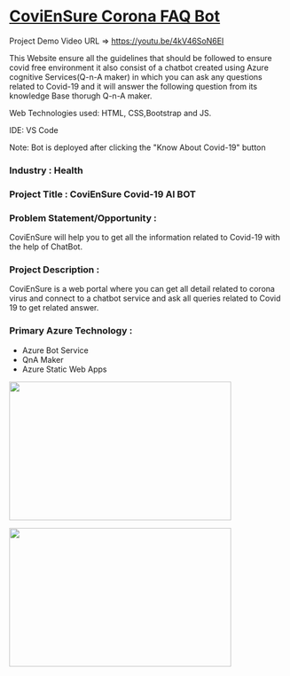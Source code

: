# <a href="https://orange-glacier-08124f610.1.azurestaticapps.net">CoviEnSure Corona FAQ Bot</a>

Project Demo Video URL => <a href="https://youtu.be/4kV46SoN6EI">https://youtu.be/4kV46SoN6EI</a>

This Website ensure all the guidelines that should be followed to ensure covid free environment it also consist of a chatbot created 
using Azure cognitive Services(Q-n-A maker) in which you can ask any questions related to Covid-19 and it will answer the following question from its 
knowledge Base thorugh Q-n-A maker.

Web Technologies used: HTML, CSS,Bootstrap and JS.

IDE: VS Code

Note: Bot is deployed after clicking the "Know About Covid-19" button

### Industry : Health


### Project Title : CoviEnSure Covid-19 AI BOT


### Problem Statement/Opportunity : 
CoviEnSure will help you to get all the information related to Covid-19 with the help of ChatBot.


### Project Description :
CoviEnSure is a web portal where you can get all detail related to corona virus and
connect to a chatbot service and ask all queries related to Covid 19 to get related answer.


### Primary Azure Technology :
- Azure Bot Service
- QnA Maker 
- Azure Static Web Apps


<a href="https://futurereadytalent.in/"><p align= "left"><img src="https://github.com/ROHAN0011/Microsoft-Future-Ready-Talent-Internship-Project/blob/5ae1e52f4f4236d8ca92ea9189794835ce087467/FRT.jpeg" width="400" height= "250"></p></a>
<img src="" width="400" height= "250"></p></a>
